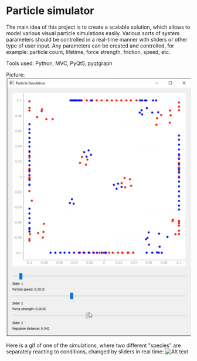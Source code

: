 # Particle simulator
The main idea of this project is to create a scalable solution, which allows to model various visual particle simulations easily. Various sorts of system parameters should be controlled in a real-time manner with sliders or other type of user input. Any parameters can be created and controlled, for example: particle count, lifetime, force strength, friction, speed, etc.

Tools used: Python, MVC, PyQt5, pyqtgraph

Picture:
![Demo Image](demo.png)

Here is a gif of one of the simulations, where two different "species" are separately reacting to conditions, changed by sliders in real time:
![Alt text](demo.gif)
